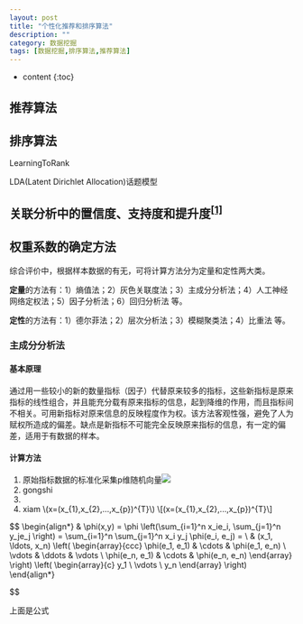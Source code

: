 ```yaml
---
layout: post
title: "个性化推荐和排序算法"
description: ""
category: 数据挖掘
tags: [数据挖掘,排序算法,推荐算法]
---
```

* content
{:toc}


## 推荐算法



## 排序算法

LearningToRank

LDA(Latent Dirichlet Allocation)话题模型

## 关联分析中的置信度、支持度和提升度<sup>[[1]](http://www.360doc.com/content/15/0611/19/25802092_477451393.shtml)</sup>


## 权重系数的确定方法

综合评价中，根据样本数据的有无，可将计算方法分为定量和定性两大类。

**定量**的方法有：1）熵值法；2）灰色关联度法；3）主成分分析法；4）人工神经网络定权法；5）因子分析法；6）回归分析法 等。

**定性**的方法有：1）德尔菲法；2）层次分析法；3）模糊聚类法；4）比重法 等。

### 主成分分析法

#### 基本原理

通过用一些较小的新的数量指标（因子）代替原来较多的指标，这些新指标是原来指标的线性组合，并且能充分载有原来指标的信息，起到降维的作用，而且指标间不相关。可用新指标对原来信息的反映程度作为权。该方法客观性强，避免了人为赋权所造成的偏差。缺点是新指标不可能完全反映原来指标的信息，有一定的偏差，适用于有数据的样本。

#### 计算方法

1. 原始指标数据的标准化采集p维随机向量<img src="http://latex.codecogs.com/png.latex?x%3D%28x_%7B1%7D%2Cx_%7B2%7D%2C...%2Cx_%7Bp%7D%29%5E%7BT%7D">
2. gongshi
3. 
3. xiam \\(x=(x_{1},x_{2},...,x_{p})^{T}\\)
\\[(x=(x_{1},x_{2},...,x_{p})^{T}\\]

$$
\begin{align*}
  & \phi(x,y) = \phi \left(\sum_{i=1}^n x_ie_i, \sum_{j=1}^n y_je_j \right)
  = \sum_{i=1}^n \sum_{j=1}^n x_i y_j \phi(e_i, e_j) = \\
  & (x_1, \ldots, x_n) \left( \begin{array}{ccc}
      \phi(e_1, e_1) & \cdots & \phi(e_1, e_n) \\
      \vdots & \ddots & \vdots \\
      \phi(e_n, e_1) & \cdots & \phi(e_n, e_n)
    \end{array} \right)
  \left( \begin{array}{c}
      y_1 \\
      \vdots \\
      y_n
    \end{array} \right)
\end{align*}

$$

上面是公式
